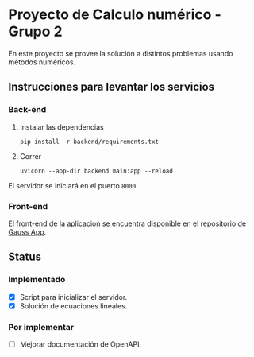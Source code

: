# Proyecto de Calculo numérico - Grupo 2

En este proyecto se provee la solución a distintos problemas usando métodos numéricos.

## Instrucciones para levantar los servicios

### Back-end

1. Instalar las dependencias

    ```shell
    pip install -r backend/requirements.txt
    ```

2. Correr

    ```shell
    uvicorn --app-dir backend main:app --reload
    ```

El servidor se iniciará en el puerto `8000`.

### Front-end

El front-end de la aplicacion se encuentra disponible en el repositorio de [Gauss App](https://github.com/JAfricanoT/gaussapp-front).

## Status

### Implementado

- [x] Script para inicializar el servidor.
- [x] Solución de ecuaciones lineales.

### Por implementar

- [ ] Mejorar documentación de OpenAPI.
